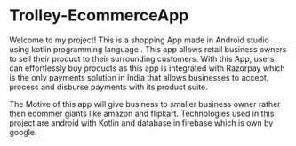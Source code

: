 # Trolley-EcommerceApp


Welcome to my project! This is a shopping App made in Android studio using kotlin programming language . This app allows retail business owners to sell their product to their surrounding customers. With this App, users can effortlessly buy products as this app is integrated with Razorpay which is the only payments solution in India that allows businesses to accept, process and disburse payments with its product suite. 

The Motive of this app will give business to smaller business owner rather then ecommer giants like amazon and flipkart.  Technologies used in this project are android with Kotlin and database in firebase which is own by google.


